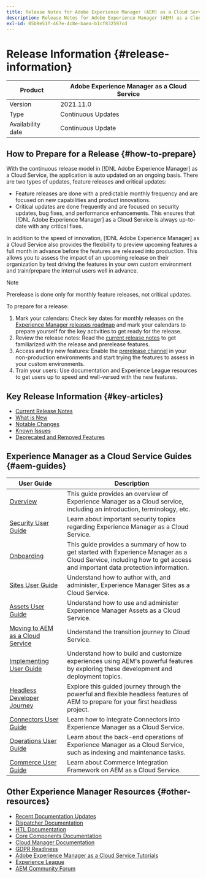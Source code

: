 ```yaml
---
title: Release Notes for Adobe Experience Manager (AEM) as a Cloud Service.
description: Release Notes for Adobe Experience Manager (AEM) as a Cloud Service.
exl-id: 05b9e51f-467e-4c8e-baea-b1cf832597cd
---
```

# Release Information {#release-information}

| Product | Adobe Experience Manager as a Cloud Service |
|---|---|
| Version | 2021.11.0 |
| Type | Continuous Updates |
| Availability date | Continuous Update |

## How to Prepare for a Release {#how-to-prepare}

With the continuous release model in [!DNL Adobe Experience Manager] as a Cloud Service, the application is auto updated on an ongoing basis. There are two types of updates, feature releases and critical updates:

* Feature releases are done with a predictable monthly frequency and are focused on new capabilities and product innovations.
* Critical updates are done frequently and are focused on security updates, bug fixes, and performance enhancements. This ensures that [!DNL Adobe Experience Manager] as a Cloud Service is always up-to-date with any critical fixes.

In addition to the speed of innovation, [!DNL Adobe Experience Manager] as a Cloud Service also provides the flexibility to preview upcoming features a full month in advance before the features are released into production. This allows you to assess the impact of an upcoming release on their organization by test driving the features in your own custom environment and train/prepare the internal users well in advance. 

>[!NOTE]
>
>Prerelease is done only for monthly feature releases, not critical updates. 

To prepare for a release:

1. Mark your calendars: Check key dates for monthly releases on the [Experience Manager releases roadmap](https://experienceleague.adobe.com/docs/experience-manager-release-information/aem-release-updates/update-releases-roadmap.html#aem-as-cloud-service) and mark your calendars to prepare yourself for the key activities to get ready for the release.
1. Review the release notes: Read the [current release notes](/help/release-notes/release-notes-cloud/release-notes-current.md) to get familiarized with the release and prerelease features.
1. Access and try new features: Enable the [prerelease channel](/help/release-notes/prerelease.md) in your non-production environments and start trying the features to assess in your custom environments.
1. Train your users: Use documentation and Experience League resources to get users up to speed and well-versed with the new features.

## Key Release Information {#key-articles}

* [Current Release Notes](/help/release-notes/release-notes-cloud/release-notes-current.md)
* [What is New](what-is-new.md)
* [Notable Changes](aem-cloud-changes.md)
* [Known Issues](known-issues.md)
* [Deprecated and Removed Features](deprecated-removed-features.md)

## Experience Manager as a Cloud Service Guides {#aem-guides}

|User Guide|Description|
|---|---|
|[Overview](/help/overview/home.md)|This guide provides an overview of Experience Manager as a Cloud service, including an introduction, terminology, etc.|
|[Security User Guide](/help/security/home.md)|Learn about important security topics regarding Experience Manager as a Cloud Service.|
|[Onboarding](/help/onboarding/home.md)|This guide provides a summary of how to get started with Experience Manager as a Cloud Service, including how to get access and important data protection information.|
|[Sites User Guide](/help/sites-cloud/home.md)|Understand how to author with, and administer, Experience Manager Sites as a Cloud Service.|
|[Assets User Guide](/help/assets/home.md)|Understand how to use and administer Experience Manager Assets as a Cloud Service.|
|[Moving to AEM as a Cloud Service](/help/journey-migration/getting-started.md)|Understand the transition journey to Cloud Service.|
|[Implementing User Guide](/help/implementing/home.md)|Understand how to build and customize experiences using AEM's powerful features by exploring these development and deployment topics.|
|[Headless Developer Journey](/help/journey-headless/developer/overview.md)|Explore this guided journey through the powerful and flexible headless features of AEM to prepare for your first headless project.|
|[Connectors User Guide](/help/connectors/home.md)|Learn how to integrate Connectors into Experience Manager as a Cloud Service.|
|[Operations User Guide](/help/operations/home.md)|Learn about the back-end operations of Experience Manager as a Cloud Service, such as indexing and maintenance tasks.|
|[Commerce User Guide](/help/commerce-cloud/home.md)|Learn about Commerce Integration Framework on AEM as a Cloud Service.|

## Other Experience Manager Resources {#other-resources}

* [Recent Documentation Updates](https://experienceleague.adobe.com/docs/experience-manager-release-information/aem-release-updates/doc-updates/documentation-updates.html) 
* [Dispatcher Documentation](/help/implementing/dispatcher/overview.md)
* [HTL Documentation](https://experienceleague.adobe.com/docs/experience-manager-htl/using/overview.html)
* [Core Components Documentation](https://experienceleague.adobe.com/docs/experience-manager-core-components/using/introduction.html)
* [Cloud Manager Documentation](https://experienceleague.adobe.com/docs/experience-manager-cloud-service/onboarding/what-is-required/navigate-to-cloud-manager.html)
* [GDPR Readiness](/help/compliance/data-privacy-and-protection-readiness/aem-readiness.md)
* [Adobe Experience Manager as a Cloud Service Tutorials](https://experienceleague.adobe.com/docs/experience-manager-learn/cloud-service/overview.html)
* [Experience League](https://guided.adobe.com/?promoid=K42KVXHD&mv=other#solutions/experience-manager)
* [AEM Community Forum](https://forums.adobe.com/community/experience-cloud/marketing-cloud/experience-manager)
